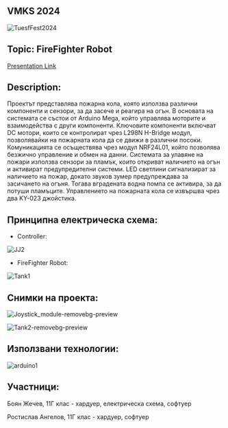 ## VMKS 2024

![TuesfFest2024](https://github.com/Boyan7577/VMKS/assets/107467830/81c072d7-977b-4169-8c33-2ae7c829cb2f)


## **Topic:** FireFighter Robot

[Presentation Link](https://docs.google.com/presentation/d/1xKrdEx5WutEBlKBfqhGEVZVbmXB95YIFaPxNMCnFgaQ/edit#slide=id.g10f774c2156_0_0)


## **Description:** 

Проектът представлява пожарна кола, която използва различни компоненти и сензори, за да засече и реагира на огън. В основата на системата се състои от Arduino Mega, който управлява моторите и взаимодейства с други компоненти. Ключовите компоненти включват DC мотори, които се контролират чрез L298N H-Bridge модул, позволявайки на пожарната кола да се движи в различни посоки. Комуникацията се осъществява чрез модул NRF24L01, който позволява безжично управление и обмен на данни. Системата за улавяне на пожари използва сензори за пламък, които откриват наличието на огън и активират предупредителни системи. LED светлини сигнализират за наличието на пожар, докато звуков зумер предупреждава за засичането на огъня. Тогава вградената водна помпа се активира, за да потуши пламъците. Управлението на пожарната кола се извършва чрез два KY-023 джойстика.

## **Принципна електрическа схема:**

- Controller:
  
![JJ2](https://github.com/Boyan7577/VMKS/assets/107467830/959de94c-bfb8-41c1-8762-b28425e2348c)


- FireFighter Robot:
  
![Tank1](https://github.com/Boyan7577/VMKS/assets/107467830/40b50ae1-18c1-44ad-b648-2e3d3a1de3cd)


## **Снимки на проекта:**


![Joystick_module-removebg-preview](https://github.com/Boyan7577/VMKS/assets/107467830/9967479d-4ed3-49fe-92de-ac086c4e08e5)

![Tank2-removebg-preview](https://github.com/Boyan7577/VMKS/assets/107467830/4c733e7d-f7bc-46b6-8977-7e4cb325c364)

## **Използвани технологии:**

![arduino1](https://github.com/Boyan7577/VMKS/assets/107467830/21bf8f8d-2a3c-4a7e-95cd-012b791fbfb0)


## **Участници:**
Боян Жечев, 11Г клас - хардуер, електрическа схема, софтуер

Ростислав Ангелов, 11Г клас - хардуер, софтуер


